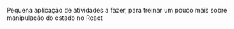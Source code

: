 Pequena aplicação de atividades a fazer, para
treinar um pouco mais sobre manipulação do estado no React